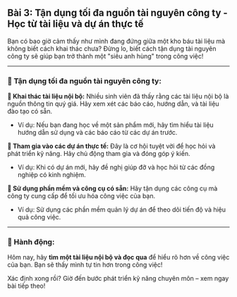 ## Bài 3: Tận dụng tối đa nguồn tài nguyên công ty - Học từ tài liệu và dự án thực tế

Bạn có bao giờ cảm thấy như mình đang đứng giữa một kho báu tài liệu mà không biết cách khai thác chưa? Đừng lo, biết cách tận dụng tài nguyên công ty sẽ giúp bạn trở thành một "siêu anh hùng" trong công việc!

---

### 📌 Tận dụng tối đa nguồn tài nguyên công ty:

**🔹 Khai thác tài liệu nội bộ:**
Nhiều sinh viên đã thấy rằng các tài liệu nội bộ là nguồn thông tin quý giá. Hãy xem xét các báo cáo, hướng dẫn, và tài liệu đào tạo có sẵn.  
- Ví dụ: Nếu bạn đang học về một sản phẩm mới, hãy tìm hiểu tài liệu hướng dẫn sử dụng và các báo cáo từ các dự án trước.  

**🔹 Tham gia vào các dự án thực tế:**
Đây là cơ hội tuyệt vời để học hỏi và phát triển kỹ năng. Hãy chủ động tham gia và đóng góp ý kiến.  
- Ví dụ: Khi có dự án mới, hãy đề nghị giúp đỡ và học hỏi từ các đồng nghiệp có kinh nghiệm.  

**🔹 Sử dụng phần mềm và công cụ có sẵn:**
Hãy tận dụng các công cụ mà công ty cung cấp để tối ưu hóa công việc của bạn.  
- Ví dụ: Sử dụng các phần mềm quản lý dự án để theo dõi tiến độ và hiệu quả công việc.  

---

### 🚀 Hành động:

Hôm nay, hãy **tìm một tài liệu nội bộ và đọc qua** để hiểu rõ hơn về công việc của bạn. Bạn sẽ thấy mình tự tin hơn trong công việc!

Xác định xong rồi? Giờ đến bước phát triển kỹ năng chuyên môn – xem ngay bài tiếp theo!